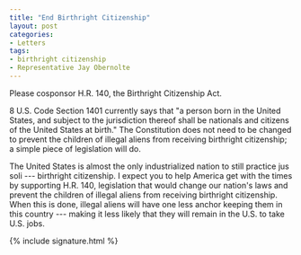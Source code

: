 ```yaml
---
title: "End Birthright Citizenship"
layout: post
categories:
- Letters
tags:
- birthright citizenship
- Representative Jay Obernolte
---
```


Please cosponsor H.R. 140, the Birthright Citizenship Act.

8 U.S. Code Section 1401 currently says that "a person born in the United States, and subject to the jurisdiction thereof shall be nationals and citizens of the United States at birth." The Constitution does not need to be changed to prevent the children of illegal aliens from receiving birthright citizenship; a simple piece of legislation will do.

The United States is almost the only industrialized nation to still practice jus soli --- birthright citizenship. I expect you to help America get with the times by supporting H.R. 140, legislation that would change our nation's laws and prevent the children of illegal aliens from receiving birthright citizenship. When this is done, illegal aliens will have one less anchor keeping them in this country --- making it less likely that they will remain in the U.S. to take U.S. jobs.

{% include signature.html %}
